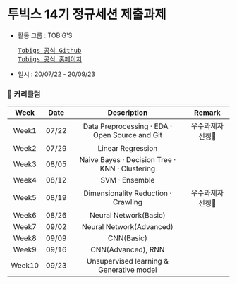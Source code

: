 # 투빅스 14기 정규세션 제출과제

* 활동 그룹 : TOBIG'S 
  <pre>
  <a href="https://github.com/tobigs-datamarket">Tobigs 공식 Github</a>
  <a href="http://www.datamarket.kr/xe/">Tobigs 공식 홈페이지</a>
  </pre>
* 일시 : 20/07/22 - 20/09/23

### &#128197; 커리큘럼
Week | Date | Description | Remark
:-: | :-: | :-: | :-:
Week1 | 07/22 | Data Preprocessing · EDA · Open Source and Git | 우수과제자 선정&#127775;
Week2 | 07/29 | Linear Regression | 
Week3 | 08/05 | Naive Bayes · Decision Tree · KNN · Clustering | 
Week4 | 08/12 | SVM · Ensemble | 
Week5 | 08/19 | Dimensionality Reduction · Crawling | 우수과제자 선정&#127775;
Week6 | 08/26 | Neural Network(Basic) | 
Week7 | 09/02 | Neural Network(Advanced) | 
Week8 | 09/09 | CNN(Basic) | 
Week9 | 09/16 | CNN(Advanced), RNN | 
Week10 | 09/23 | Unsupervised learning & Generative model | 
